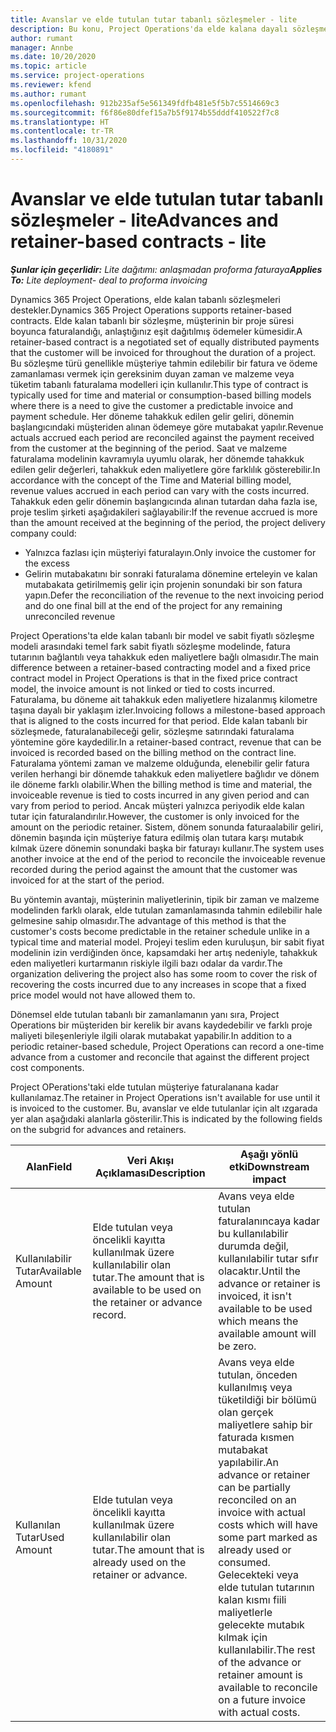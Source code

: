 ```yaml
---
title: Avanslar ve elde tutulan tutar tabanlı sözleşmeler - lite
description: Bu konu, Project Operations'da elde kalana dayalı sözleşme modelleri veya avanslar hakkında bilgi sağlar.
author: rumant
manager: Annbe
ms.date: 10/20/2020
ms.topic: article
ms.service: project-operations
ms.reviewer: kfend
ms.author: rumant
ms.openlocfilehash: 912b235af5e561349fdfb481e5f5b7c5514669c3
ms.sourcegitcommit: f6f86e80dfef15a7b5f9174b55dddf410522f7c8
ms.translationtype: HT
ms.contentlocale: tr-TR
ms.lasthandoff: 10/31/2020
ms.locfileid: "4180891"
---
```

# <a name="advances-and-retainer-based-contracts---lite"></a><span data-ttu-id="5ad1a-103">Avanslar ve elde tutulan tutar tabanlı sözleşmeler - lite</span><span class="sxs-lookup"><span data-stu-id="5ad1a-103">Advances and retainer-based contracts - lite</span></span>


<span data-ttu-id="5ad1a-104">_**Şunlar için geçerlidir:** Lite dağıtımı: anlaşmadan proforma faturaya_</span><span class="sxs-lookup"><span data-stu-id="5ad1a-104">_**Applies To:** Lite deployment- deal to proforma invoicing_</span></span>

<span data-ttu-id="5ad1a-105">Dynamics 365 Project Operations, elde kalan tabanlı sözleşmeleri destekler.</span><span class="sxs-lookup"><span data-stu-id="5ad1a-105">Dynamics 365 Project Operations supports retainer-based contracts.</span></span> <span data-ttu-id="5ad1a-106">Elde kalan tabanlı bir sözleşme, müşterinin bir proje süresi boyunca faturalandığı, anlaştığınız eşit dağıtılmış ödemeler kümesidir.</span><span class="sxs-lookup"><span data-stu-id="5ad1a-106">A retainer-based contract is a negotiated set of equally distributed payments that the customer will be invoiced for throughout the duration of a project.</span></span> <span data-ttu-id="5ad1a-107">Bu sözleşme türü genellikle müşteriye tahmin edilebilir bir fatura ve ödeme zamanlaması vermek için gereksinim duyan zaman ve malzeme veya tüketim tabanlı faturalama modelleri için kullanılır.</span><span class="sxs-lookup"><span data-stu-id="5ad1a-107">This type of contract is typically used for time and material or consumption-based billing models where there is a need to give the customer a predictable invoice and payment schedule.</span></span> <span data-ttu-id="5ad1a-108">Her döneme tahakkuk edilen gelir geliri, dönemin başlangıcındaki müşteriden alınan ödemeye göre mutabakat yapılır.</span><span class="sxs-lookup"><span data-stu-id="5ad1a-108">Revenue actuals accrued each period are reconciled against the payment received from the customer at the beginning of the period.</span></span> <span data-ttu-id="5ad1a-109">Saat ve malzeme faturalama modelinin kavramıyla uyumlu olarak, her dönemde tahakkuk edilen gelir değerleri, tahakkuk eden maliyetlere göre farklılık gösterebilir.</span><span class="sxs-lookup"><span data-stu-id="5ad1a-109">In accordance with the concept of the Time and Material billing model, revenue values accrued in each period can vary with the costs incurred.</span></span> <span data-ttu-id="5ad1a-110">Tahakkuk eden gelir dönemin başlangıcında alınan tutardan daha fazla ise, proje teslim şirketi aşağıdakileri sağlayabilir:</span><span class="sxs-lookup"><span data-stu-id="5ad1a-110">If the revenue accrued is more than the amount received at the beginning of the period, the project delivery company could:</span></span>

- <span data-ttu-id="5ad1a-111">Yalnızca fazlası için müşteriyi faturalayın.</span><span class="sxs-lookup"><span data-stu-id="5ad1a-111">Only invoice the customer for the excess</span></span> 
- <span data-ttu-id="5ad1a-112">Gelirin mutabakatını bir sonraki faturalama dönemine erteleyin ve kalan mutabakata getirilmemiş gelir için projenin sonundaki bir son fatura yapın.</span><span class="sxs-lookup"><span data-stu-id="5ad1a-112">Defer the reconciliation of the revenue to the next invoicing period and do one final bill at the end of the project for any remaining unreconciled revenue</span></span>

<span data-ttu-id="5ad1a-113">Project Operations'ta elde kalan tabanlı bir model ve sabit fiyatlı sözleşme modeli arasındaki temel fark sabit fiyatlı sözleşme modelinde, fatura tutarının bağlantılı veya tahakkuk eden maliyetlere bağlı olmasıdır.</span><span class="sxs-lookup"><span data-stu-id="5ad1a-113">The main difference between a retainer-based contracting model and a fixed price contract model in Project Operations is that in the fixed price contract model, the invoice amount is not linked or tied to costs incurred.</span></span> <span data-ttu-id="5ad1a-114">Faturalama, bu döneme ait tahakkuk eden maliyetlere hizalanmış kilometre taşına dayalı bir yaklaşım izler.</span><span class="sxs-lookup"><span data-stu-id="5ad1a-114">Invoicing follows a milestone-based approach that is aligned to the costs incurred for that period.</span></span> <span data-ttu-id="5ad1a-115">Elde kalan tabanlı bir sözleşmede, faturalanabileceği gelir, sözleşme satırındaki faturalama yöntemine göre kaydedilir.</span><span class="sxs-lookup"><span data-stu-id="5ad1a-115">In a retainer-based contract, revenue that can be invoiced is recorded based on the billing method on the contract line.</span></span> <span data-ttu-id="5ad1a-116">Faturalama yöntemi zaman ve malzeme olduğunda, elenebilir gelir fatura verilen herhangi bir dönemde tahakkuk eden maliyetlere bağlıdır ve dönem ile döneme farklı olabilir.</span><span class="sxs-lookup"><span data-stu-id="5ad1a-116">When the billing method is time and material, the invoiceable revenue is tied to costs incurred in any given period and can vary from period to period.</span></span> <span data-ttu-id="5ad1a-117">Ancak müşteri yalnızca periyodik elde kalan tutar için faturalandırılır.</span><span class="sxs-lookup"><span data-stu-id="5ad1a-117">However, the customer is only invoiced for the amount on the periodic retainer.</span></span> <span data-ttu-id="5ad1a-118">Sistem, dönem sonunda faturaalabilir geliri, dönemin başında için müşteriye fatura edilmiş olan tutara karşı mutabık kılmak üzere dönemin sonundaki başka bir faturayı kullanır.</span><span class="sxs-lookup"><span data-stu-id="5ad1a-118">The system uses another invoice at the end of the period to reconcile the invoiceable revenue recorded during the period against the amount that the customer was invoiced for at the start of the period.</span></span>

<span data-ttu-id="5ad1a-119">Bu yöntemin avantajı, müşterinin maliyetlerinin, tipik bir zaman ve malzeme modelinden farklı olarak, elde tutulan zamanlamasında tahmin edilebilir hale gelmesine sahip olmasıdır.</span><span class="sxs-lookup"><span data-stu-id="5ad1a-119">The advantage of this method is that the customer's costs become predictable in the retainer schedule unlike in a typical time and material model.</span></span> <span data-ttu-id="5ad1a-120">Projeyi teslim eden kuruluşun, bir sabit fiyat modelinin izin verdiğinden önce, kapsamdaki her artış nedeniyle, tahakkuk eden maliyetleri kurtarmanın riskiyle ilgili bazı odalar da vardır.</span><span class="sxs-lookup"><span data-stu-id="5ad1a-120">The organization delivering the project also has some room to cover the risk of recovering the costs incurred due to any increases in scope that a fixed price model would not have allowed them to.</span></span>

<span data-ttu-id="5ad1a-121">Dönemsel elde tutulan tabanlı bir zamanlamanın yanı sıra, Project Operations bir müşteriden bir kerelik bir avans kaydedebilir ve farklı proje maliyeti bileşenleriyle ilgili olarak mutabakat yapabilir.</span><span class="sxs-lookup"><span data-stu-id="5ad1a-121">In addition to a periodic retainer-based schedule, Project Operations can record a one-time advance from a customer and reconcile that against the different project cost components.</span></span>

<span data-ttu-id="5ad1a-122">Project OPerations'taki elde tutulan müşteriye faturalanana kadar kullanılamaz.</span><span class="sxs-lookup"><span data-stu-id="5ad1a-122">The retainer in Project Operations isn't available for use until it is invoiced to the customer.</span></span> <span data-ttu-id="5ad1a-123">Bu, avanslar ve elde tutulanlar için alt ızgarada yer alan aşağıdaki alanlarla gösterilir.</span><span class="sxs-lookup"><span data-stu-id="5ad1a-123">This is indicated by the following fields on the subgrid for advances and retainers.</span></span>

| <span data-ttu-id="5ad1a-124">Alan</span><span class="sxs-lookup"><span data-stu-id="5ad1a-124">Field</span></span> | <span data-ttu-id="5ad1a-125">Veri Akışı Açıklaması</span><span class="sxs-lookup"><span data-stu-id="5ad1a-125">Description</span></span> | <span data-ttu-id="5ad1a-126">Aşağı yönlü etki</span><span class="sxs-lookup"><span data-stu-id="5ad1a-126">Downstream impact</span></span> |
| --- | --- | --- |
| <span data-ttu-id="5ad1a-127">Kullanılabilir Tutar</span><span class="sxs-lookup"><span data-stu-id="5ad1a-127">Available Amount</span></span> | <span data-ttu-id="5ad1a-128">Elde tutulan veya öncelikli kayıtta kullanılmak üzere kullanılabilir olan tutar.</span><span class="sxs-lookup"><span data-stu-id="5ad1a-128">The amount that is available to be used on the retainer or advance record.</span></span> | <span data-ttu-id="5ad1a-129">Avans veya elde tutulan faturalanıncaya kadar bu kullanılabilir durumda değil, kullanılabilir tutar sıfır olacaktır.</span><span class="sxs-lookup"><span data-stu-id="5ad1a-129">Until the advance or retainer is invoiced, it isn't available to be used which means the available amount will be zero.</span></span> |
| <span data-ttu-id="5ad1a-130">Kullanılan Tutar</span><span class="sxs-lookup"><span data-stu-id="5ad1a-130">Used Amount</span></span> | <span data-ttu-id="5ad1a-131">Elde tutulan veya öncelikli kayıtta kullanılmak üzere kullanılabilir olan tutar.</span><span class="sxs-lookup"><span data-stu-id="5ad1a-131">The amount that is already used on the retainer or advance.</span></span> | <span data-ttu-id="5ad1a-132">Avans veya elde tutulan, önceden kullanılmış veya tüketildiği bir bölümü olan gerçek maliyetlere sahip bir faturada kısmen mutabakat yapılabilir.</span><span class="sxs-lookup"><span data-stu-id="5ad1a-132">An advance or retainer can be partially reconciled on an invoice with actual costs which will have some part marked as already used or consumed.</span></span> <span data-ttu-id="5ad1a-133">Gelecekteki veya elde tutulan tutarının kalan kısmı fiili maliyetlerle gelecekte mutabık kılmak için kullanılabilir.</span><span class="sxs-lookup"><span data-stu-id="5ad1a-133">The rest of the advance or retainer amount is available to reconcile on a future invoice with actual costs.</span></span> |
